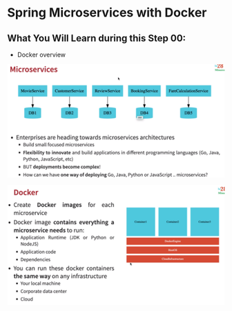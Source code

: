 # Spring Microservices with Docker

## What You Will Learn during this Step 00:
- Docker overview

![Browser](Images/Microservices.png)

![Browser](Images/Docker.png)


